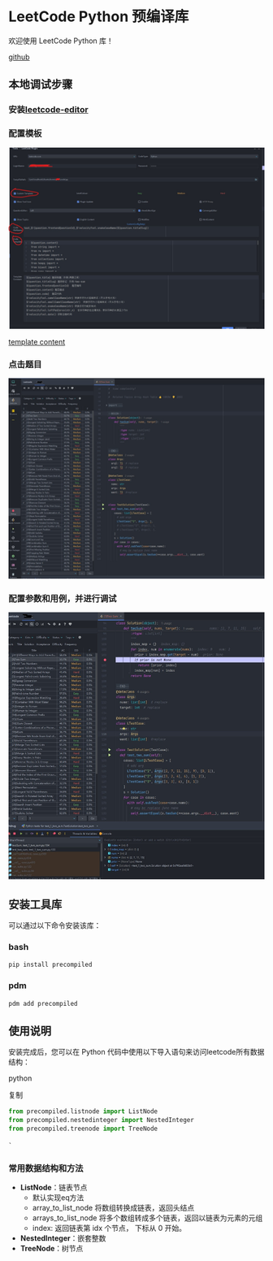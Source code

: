 # LeetCode Python 预编译库

欢迎使用 LeetCode Python 库！

[github](https://github.com/zonewave/leetcode-precomiled)

## 本地调试步骤

### 安装[leetcode-editor](https://github.com/shuzijun/leetcode-editor)

### 配置模板

![settingimag](https://github.com/zonewave/leetcode-precomiled/blob/master/py/img/templatesetting.jpg)

[template content](https://github.com/zonewave/leetcode-precomiled/blob/master/py/jetbrain_editor_template.md)

### 点击题目

![init](https://github.com/zonewave/leetcode-precomiled/blob/master/py/img/init.jpg)

### 配置参数和用例，并进行调试

![debug](https://github.com/zonewave/leetcode-precomiled/blob/master/py/img/debug.jpg)

## 安装工具库

可以通过以下命令安装该库：

### bash

``` sh
pip install precompiled  
```  

### pdm

```sh  
pdm add precompiled
```  

## 使用说明

安装完成后，您可以在 Python 代码中使用以下导入语句来访问leetcode所有数据结构：

python

复制

```python  
from precompiled.listnode import ListNode
from precompiled.nestedinteger import NestedInteger
from precompiled.treenode import TreeNode

`  
```  

### 常用数据结构和方法

- **ListNode**：链表节点
    - 默认实现eq方法
    - array_to_list_node 将数组转换成链表，返回头结点
    - arrays_to_list_node 将多个数组转成多个链表，返回以链表为元素的元组
    - index: 返回链表第 idx 个节点， 下标从 0 开始。
- **NestedInteger**：嵌套整数
- **TreeNode**：树节点  
